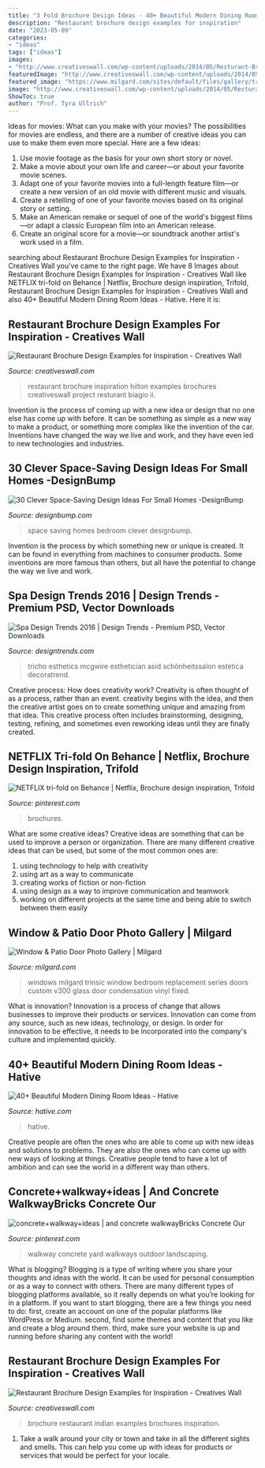 ```yaml
---
title: "3 Fold Brochure Design Ideas - 40+ Beautiful Modern Dining Room Ideas"
description: "Restaurant brochure design examples for inspiration"
date: "2023-05-09"
categories:
- "ideas"
tags: ["ideas"]
images:
- "http://www.creativeswall.com/wp-content/uploads/2014/05/Resturant-Brochures-16.jpg"
featuredImage: "http://www.creativeswall.com/wp-content/uploads/2014/05/Resturant-Brochures-13.jpg"
featured_image: "https://www.milgard.com/sites/default/files/gallery/trinsic_002.jpg"
image: "http://www.creativeswall.com/wp-content/uploads/2014/05/Resturant-Brochures-16.jpg"
ShowToc: true
author: "Prof. Tyra Ullrich"
---
```



Ideas for movies: What can you make with your movies?
The possibilities for movies are endless, and there are a number of creative ideas you can use to make them even more special. Here are a few ideas:
1. Use movie footage as the basis for your own short story or novel.
2. Make a movie about your own life and career—or about your favorite movie scenes.
3. Adapt one of your favorite movies into a full-length feature film—or create a new version of an old movie with different music and visuals.
4. Create a retelling of one of your favorite movies based on its original story or setting.
5. Make an American remake or sequel of one of the world's biggest films—or adapt a classic European film into an American release.
6. Create an original score for a movie—or soundtrack another artist's work used in a film.
	

		
searching about Restaurant Brochure Design Examples for Inspiration - Creatives Wall you've came to the right page. We have 8 Images about Restaurant Brochure Design Examples for Inspiration - Creatives Wall like NETFLIX tri-fold on Behance | Netflix, Brochure design inspiration, Trifold, Restaurant Brochure Design Examples for Inspiration - Creatives Wall and also 40+ Beautiful Modern Dining Room Ideas - Hative. Here it is:
		
    
## Restaurant Brochure Design Examples For Inspiration - Creatives Wall

<img loading=lazy src="http://www.creativeswall.com/wp-content/uploads/2014/05/Resturant-Brochures-13.jpg" onerror="this.onerror=null;this.src='https://tse3.mm.bing.net/th?id=OIP.0OEY8DlJaRZg9xRYlNtkuwHaHn&amp;pid=15.1';" alt="Restaurant Brochure Design Examples for Inspiration - Creatives Wall">

_Source: creativeswall.com_

>restaurant brochure inspiration hilton examples brochures creativeswall project resturant biagio ii. 

	

Invention is the process of coming up with a new idea or design that no one else has come up with before. It can be something as simple as a new way to make a product, or something more complex like the invention of the car. Inventions have changed the way we live and work, and they have even led to new technologies and industries.

    
## 30 Clever Space-Saving Design Ideas For Small Homes -DesignBump

<img loading=lazy src="https://designbump.com/wp-content/uploads/2014/09/space-saving-design-ideas-016.jpg" onerror="this.onerror=null;this.src='https://tse2.mm.bing.net/th?id=OIP.ZHozNBP_K7HiESa3vUf0ogHaIP&amp;pid=15.1';" alt="30 Clever Space-Saving Design Ideas For Small Homes -DesignBump">

_Source: designbump.com_

>space saving homes bedroom clever designbump. 

	

Invention is the process by which something new or unique is created. It can be found in everything from machines to consumer products. Some inventions are more famous than others, but all have the potential to change the way we live and work.

    
## Spa Design Trends 2016 | Design Trends - Premium PSD, Vector Downloads

<img loading=lazy src="https://images.designtrends.com/wp-content/uploads/2016/02/19051027/Simple-Spa-Design1.jpg" onerror="this.onerror=null;this.src='https://tse3.mm.bing.net/th?id=OIP.kFqxdaOxnDKKT0dymMnLaQHaKy&amp;pid=15.1';" alt="Spa Design Trends 2016 | Design Trends - Premium PSD, Vector Downloads">

_Source: designtrends.com_

>tricho esthetics mcgwire esthetician asid schönheitssalon estética decoratrend. 

	

Creative process: How does creativity work?
Creativity is often thought of as a process, rather than an event. creativity begins with the idea, and then the creative artist goes on to create something unique and amazing from that idea. This creative process often includes brainstorming, designing, testing, refining, and sometimes even reworking ideas until they are finally created.

    
## NETFLIX Tri-fold On Behance | Netflix, Brochure Design Inspiration, Trifold

<img loading=lazy src="https://i.pinimg.com/736x/18/b3/6b/18b36ba85b9d1aa69f019bbef89c618b.jpg" onerror="this.onerror=null;this.src='https://tse1.mm.bing.net/th?id=OIP.K54SOZLJ5VWTC5dFtW3ZlwHaFS&amp;pid=15.1';" alt="NETFLIX tri-fold on Behance | Netflix, Brochure design inspiration, Trifold">

_Source: pinterest.com_

>brochures. 

	

What are some creative ideas?
Creative ideas are something that can be used to improve a person or organization. There are many different creative ideas that can be used, but some of the most common ones are: 
1. using technology to help with creativity 
2. using art as a way to communicate 
3. creating works of fiction or non-fiction 
4. using design as a way to improve communication and teamwork 
5. working on different projects at the same time and being able to switch between them easily 

    
## Window &amp; Patio Door Photo Gallery | Milgard

<img loading=lazy src="https://www.milgard.com/sites/default/files/gallery/trinsic_002.jpg" onerror="this.onerror=null;this.src='https://tse2.mm.bing.net/th?id=OIP.bKCYkd0URpGXz6hEFVCxtwHaFj&amp;pid=15.1';" alt="Window &amp; Patio Door Photo Gallery | Milgard">

_Source: milgard.com_

>windows milgard trinsic window bedroom replacement series doors custom v300 glass door condensation vinyl fixed. 

	

What is innovation?
Innovation is a process of change that allows businesses to improve their products or services. Innovation can come from any source, such as new ideas, technology, or design. In order for innovation to be effective, it needs to be incorporated into the company's culture and implemented quickly.

    
## 40+ Beautiful Modern Dining Room Ideas - Hative

<img loading=lazy src="http://hative.com/wp-content/uploads/2013/10/modern-dining-rooms/modern-dining-room-design-38.jpg" onerror="this.onerror=null;this.src='https://tse4.mm.bing.net/th?id=OIP.oKm8mLWx-vacOS79vYdSZwHaLH&amp;pid=15.1';" alt="40+ Beautiful Modern Dining Room Ideas - Hative">

_Source: hative.com_

>hative. 

	

Creative people are often the ones who are able to come up with new ideas and solutions to problems. They are also the ones who can come up with new ways of looking at things. Creative people tend to have a lot of ambition and can see the world in a different way than others.

    
## Concrete+walkway+ideas | And Concrete WalkwayBricks Concrete Our

<img loading=lazy src="https://i.pinimg.com/736x/88/95/8a/88958a07226eec4dfd0f4613adb84647--walkway-ideas-yard-ideas.jpg" onerror="this.onerror=null;this.src='https://tse3.mm.bing.net/th?id=OIP.1mTqxrYaMt8DLXzAuaoWRAHaJ6&amp;pid=15.1';" alt="concrete+walkway+ideas | and concrete walkwayBricks Concrete Our">

_Source: pinterest.com_

>walkway concrete yard walkways outdoor landscaping. 

	

What is blogging?
Blogging is a type of writing where you share your thoughts and ideas with the world. It can be used for personal consumption or as a way to connect with others. There are many different types of blogging platforms available, so it really depends on what you’re looking for in a platform. If you want to start blogging, there are a few things you need to do: first, create an account on one of the popular platforms like WordPress or Medium. second, find some themes and content that you like and create a blog around them. third, make sure your website is up and running before sharing any content with the world!

    
## Restaurant Brochure Design Examples For Inspiration - Creatives Wall

<img loading=lazy src="http://www.creativeswall.com/wp-content/uploads/2014/05/Resturant-Brochures-16.jpg" onerror="this.onerror=null;this.src='https://tse1.mm.bing.net/th?id=OIP.lkWNxCDAfkmjOr3f3OwEeAHaG9&amp;pid=15.1';" alt="Restaurant Brochure Design Examples for Inspiration - Creatives Wall">

_Source: creativeswall.com_

>brochure restaurant indian examples brochures inspiration. 

	

1. Take a walk around your city or town and take in all the different sights and smells. This can help you come up with ideas for products or services that would be perfect for your locale. 

